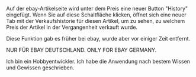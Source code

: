 Auf der ebay-Artikelseite wird unter dem Preis eine neuer Button "History" eingefügt.
Wenn Sie auf diese Schaltfläche klicken, öffnet sich eine neuer Tab mit der Verkaufshistorie für diesen Artikel, um zu sehen, zu welchem Preis der Artikel in der Vergangenheit verkauft wurde.

Diese Funktion gab es früher bei ebay, wurde aber vor einiger Zeit entfernt.

NUR FÜR EBAY DEUTSCHLAND.
ONLY FOR EBAY GERMANY.

Ich bin ein Hobbyentwickler.
Ich habe die Anwendung nach bestem Wissen und Gewissen geschrieben.
